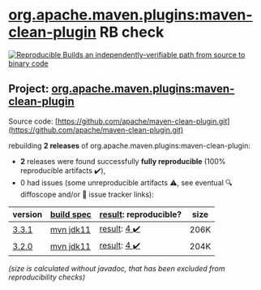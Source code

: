 [org.apache.maven.plugins:maven-clean-plugin](https://central.sonatype.com/artifact/org.apache.maven.plugins/maven-clean-plugin/versions) RB check
=======

[![Reproducible Builds](https://reproducible-builds.org/images/logos/rb.svg) an independently-verifiable path from source to binary code](https://reproducible-builds.org/)

## Project: [org.apache.maven.plugins:maven-clean-plugin](https://central.sonatype.com/artifact/org.apache.maven.plugins/maven-clean-plugin/versions)

Source code: [https://github.com/apache/maven-clean-plugin.git](https://github.com/apache/maven-clean-plugin.git)

rebuilding **2 releases** of org.apache.maven.plugins:maven-clean-plugin:
- **2** releases were found successfully **fully reproducible** (100% reproducible artifacts :heavy_check_mark:),
- 0 had issues (some unreproducible artifacts :warning:, see eventual :mag: diffoscope and/or :memo: issue tracker links):

| version | [build spec](/BUILDSPEC.md) | [result](https://reproducible-builds.org/docs/jvm/): reproducible? | size |
| -- | --------- | ------ | -- |
| [3.3.1](https://central.sonatype.com/artifact/org.apache.maven.plugins/maven-clean-plugin/3.3.1/pom) | [mvn jdk11](maven-clean-plugin-3.3.1.buildspec) | [result](maven-clean-plugin-3.3.1.buildinfo): [4 :heavy_check_mark: ](maven-clean-plugin-3.3.1.buildcompare) | 206K |
| [3.2.0](https://central.sonatype.com/artifact/org.apache.maven.plugins/maven-clean-plugin/3.2.0/pom) | [mvn jdk11](maven-clean-plugin-3.2.0.buildspec) | [result](maven-clean-plugin-3.2.0.buildinfo): [4 :heavy_check_mark: ](maven-clean-plugin-3.2.0.buildcompare) | 204K |

<i>(size is calculated without javadoc, that has been excluded from reproducibility checks)</i>
